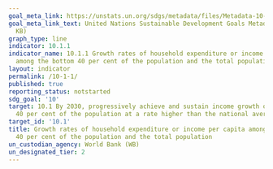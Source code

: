 ```yaml
---
goal_meta_link: https://unstats.un.org/sdgs/metadata/files/Metadata-10-01-01.pdf
goal_meta_link_text: United Nations Sustainable Development Goals Metadata (PDF 221
  KB)
graph_type: line
indicator: 10.1.1
indicator_name: 10.1.1 Growth rates of household expenditure or income per capita
  among the bottom 40 per cent of the population and the total population
layout: indicator
permalink: /10-1-1/
published: true
reporting_status: notstarted
sdg_goal: '10'
target: 10.1 By 2030, progressively achieve and sustain income growth of the bottom
  40 per cent of the population at a rate higher than the national average
target_id: '10.1'
title: Growth rates of household expenditure or income per capita among the bottom
  40 per cent of the population and the total population
un_custodian_agency: World Bank (WB)
un_designated_tier: 2
---
```

